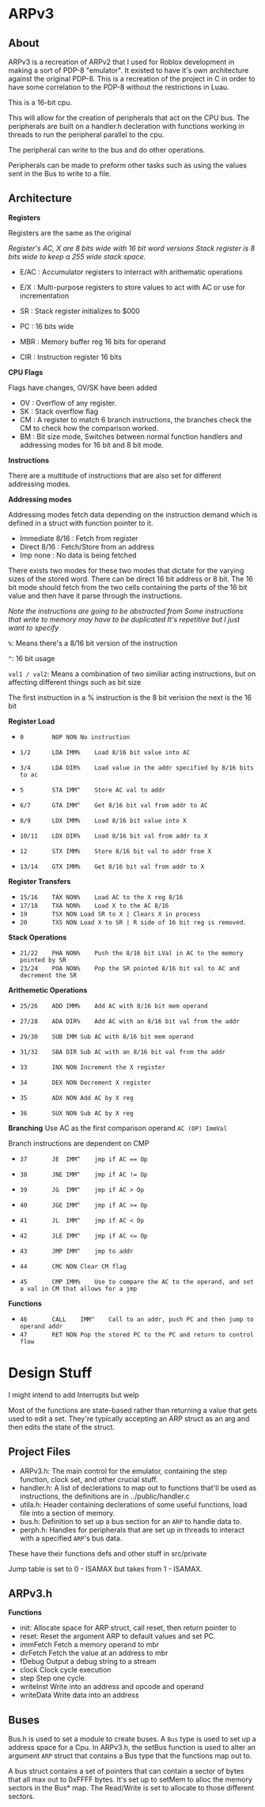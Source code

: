 ARPv3
===================

About
-------------------

ARPv3 is a recreation of ARPv2 that I used for Roblox development in making a sort of PDP-8 "emulator".
It existed to have it's own architecture against the original PDP-8. This is a recreation of the project
in C in order to have some correlation to the PDP-8 without the restrictions in Luau.

This is a 16-bit cpu.

This will allow for the creation of peripherals that act on the CPU bus. The peripherals are built on a handler.h decleration with
functions working in threads to run the peripheral parallel to the cpu.

The peripheral can write to the bus and do other operations.

Peripherals can be made to preform other tasks such as using the values sent in the Bus to write to a file.


Architecture
-------------------

**Registers**

Registers are the same as the original

_Register's AC, X are 8 bits wide with 16 bit word versions_
_Stack register is 8 bits wide to keep a 255 wide stack space._

* E/AC : Accumulator registers to interract with arithematic operations
* E/X  : Multi-purpose registers to store values to act with AC or use for incrementation
* SR : Stack register initializes to $000
* PC : 16 bits wide

* MBR : Memory buffer reg 16 bits for operand
* CIR : Instruction register 16 bits


**CPU Flags**

Flags have changes, OV/SK have been added

* OV : Overflow of any register.
* SK : Stack overflow flag
* CM : A register to match 6 branch instructions, the branches check the CM to check how the comparison worked.
* BM : Bit size mode, Switches between normal function handlers and addressing modes for 16 bit and 8 bit mode.

**Instructions**

There are a multitude of instructions that are also set for different addressing modes.

**Addressing modes**

Addressing modes fetch data depending on the instruction demand which is defined in a struct with function pointer to it.

* Immediate 8/16	: Fetch from register
* Direct    8/16	: Fetch/Store from an address
* Imp	    none	: No data is being fetched

There exists two modes for these two modes that dictate for the varying sizes of the stored word. There can be direct 16 bit address or 8 bit.
The 16 bit mode should fetch from the two cells containing the parts of the 16 bit value and then have it parse through the instructions.

_Note the instructions are going to be abstracted from
Some instructions that write to memory may have to be duplicated
It's repetitive but I just want to specify_

`%`: Means there's a 8/16 bit version of the instruction

`^`: 16 bit usage

`val1 / val2`: Means a combination of two similiar acting instructions, but on affecting different things such as bit size

The first instruction in a % instruction is the 8 bit verision the next is the 16 bit

**Register Load**
* `0		NOP	NON	No instruction`
* `1/2		LDA	IMM%	Load 8/16 bit value into AC`
* `3/4		LDA	DIR%	Load value in the addr specified by 8/16 bits to ac`

* `5		STA	IMM^	Store AC val to addr`
* `6/7		GTA	IMM^	Get 8/16 bit val from addr to AC`

* `8/9		LDX	IMM%	Load 8/16 bit value into X`
* `10/11	LDX	DIR%	Load 8/16 bit val from addr to X`

* `12		STX	IMM%	Store 8/16 bit val to addr from X`
* `13/14	GTX	IMM%	Get 8/16 bit val from addr to X`

**Register Transfers**
* `15/16	TAX	NON%	Load AC to the X reg 8/16`
* `17/18	TXA	NON%	Load X to the AC 8/16`
* `19		TSX	NON	Load SR to X | Clears X in process`
* `20		TXS	NON	Load X to SR | R side of 16 bit reg is removed.`

**Stack Operations**
* `21/22	PHA	NON%	Push the 8/16 bit LVal in AC to the memory pointed by SR`
* `23/24	POA	NON%	Pop the SR pointed 8/16 bit val to AC and decrement the SR`

**Arithemetic Operations**
* `25/26	ADD	IMM%	Add AC with 8/16 bit mem operand`
* `27/28	ADA	DIR%	Add AC with an 8/16 bit val from the addr`

* `29/30	SUB	IMM	Sub AC with 8/16 bit mem operand`
* `31/32	SBA	DIR	Sub AC with an 8/16 bit val from the addr`

* `33		INX	NON	Increment the X register`
* `34		DEX	NON	Decrement X register`

* `35		ADX	NON	Add AC by X reg`
* `36		SUX	NON	Sub AC by X reg`

**Branching**
Use AC as the first comparison operand
`AC (OP) ImmVal`

Branch instructions are dependent on CMP
* `37		JE	IMM^	jmp if AC == Op`
* `38		JNE	IMM^	jmp if AC != Op`
* `39		JG	IMM^	jmp if AC > Op`
* `40		JGE	IMM^	jmp if AC >= Op`
* `41		JL	IMM^	jmp if AC < Op`
* `42		JLE	IMM^	jmp if AC <= Op`

* `43		JMP	IMM^	jmp to addr`
* `44		CMC	NON	Clear CM flag`

* `45		CMP	IMM%	Use to compare the AC to the operand, and set a val in CM that allows for a jmp`

**Functions**
* `46		CALL	IMM^	Call to an addr, push PC and then jump to operand addr`
* `47		RET	NON	Pop the stored PC to the PC and return to control flow`




Design Stuff
============
I might intend to add Interrupts but welp

Most of the functions are state-based rather than returning a value that gets used to edit a set. They're typically accepting an ARP struct as an arg and then edits the state
of the struct.

Project Files
-------------------
* ARPv3.h: The main control for the emulator, containing the step function, clock set, and other crucial stuff.
* handler.h: A list of declerations to map out to functions that'll be used as instructions, the definitions are in ../public/handler.c
* utila.h: Header containing declerations of some useful functions, load file into a section of memory.
* bus.h: Definition to set up a bus section for an `ARP` to handle data to.
* perph.h: Handles for peripherals that are set up in threads to interact with a specified `ARP`'s bus data.
	
These have their functions defs and other stuff in src/private

Jump table is set to 0 - ISAMAX but takes from 1 - ISAMAX.


ARPv3.h
-----------------
**Functions**
* init:		Allocate space for ARP struct, call reset, then return pointer to
* reset:	Reset the argument ARP to default values and set PC.
* immFetch	Fetch a memory operand to mbr
* dirFetch	Fetch the value at an address to mbr
* fDebug	Output a debug string to a stream
* clock		Clock cycle execution
* step		Step one cycle.
* writeInst	Write into an address and opcode and operand
* writeData	Write data into an address 

Buses
------------
Bus.h is used to set a module to create buses. A `Bus` type is used to set up a address space for a Cpu.
In ARPv3.h, the setBus function is used to alter an argument `ARP` struct that contains a Bus type that the functions map out to.

A bus struct contains a set of pointers that can contain a sector of bytes that all max out to 0xFFFF bytes. It's set up to setMem to alloc the memory sectors in the Bus* map. The Read/Write is set to
allocate to those different sectors.




